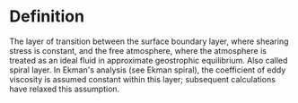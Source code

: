 # Definition

The layer of transition between the surface boundary layer, where
shearing stress is constant, and the free atmosphere, where the
atmosphere is treated as an ideal fluid in approximate geostrophic
equilibrium. Also called spiral layer. In Ekman's analysis (see Ekman
spiral), the coefficient of eddy viscosity is assumed constant within
this layer; subsequent calculations have relaxed this assumption.

